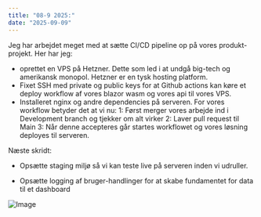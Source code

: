 ```yaml
---
title: "08-9 2025:"
date: "2025-09-09"
---
```


Jeg har arbejdet meget med at sætte CI/CD pipeline op på vores produkt-projekt. 
Her har jeg: 
- oprettet en VPS på Hetzner. Dette som led i at undgå big-tech og amerikansk monopol. Hetzner er en tysk hosting platform.  
- Fixet SSH med private og public keys for at Github actions kan køre et deploy workflow af vores blazor wasm og vores api til vores VPS. 
- Installeret nginx og andre dependencies på serveren.
For vores workflow betyder det at vi nu:
	1: Først merger vores arbejde ind i Development branch og tjekker om alt virker
	2: Laver pull request til Main 
	3: Når denne accepteres går startes workflowet og vores løsning deployes til serveren. 

Næste skridt: 
- Opsætte staging miljø så vi kan teste live på serveren inden vi udruller.

- Opsætte logging af bruger-handlinger for at skabe fundamentet for data til et dashboard

![Image](images/2025-09-09-)
